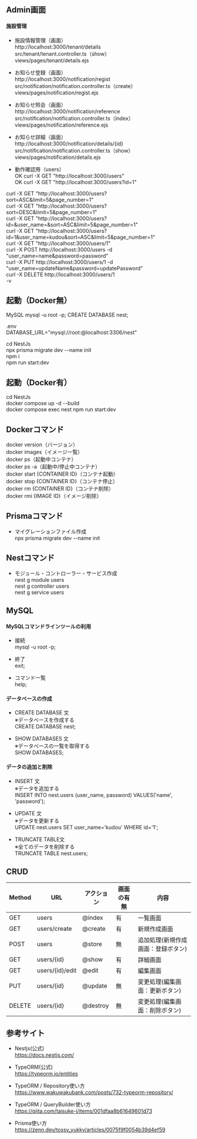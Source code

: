 ## Admin画面
#### 施設管理<br>
- 施設情報管理（画面）<br>
http://localhost:3000/tenant/details<br>
src/tenant/tenant.controller.ts（show）<br>
views/pages/tenant/details.ejs

- お知らせ登録（画面）<br>
http://localhost:3000/notification/regist<br>
src/notification/notification.controller.ts（create）<br>
views/pages/notification/regist.ejs

- お知らせ照会（画面）<br>
http://localhost:3000/notification/reference<br>
src/notification/notification.controller.ts（index）<br>
views/pages/notification/reference.ejs

- お知らせ詳細（画面）<br>
http://localhost:3000/notification/details/{id}<br>
src/notification/notification.controller.ts（show）<br>
views/pages/notification/details.ejs

- 動作確認用（users）<br>
OK curl -X GET "http://localhost:3000/users"<br>
OK curl -X GET "http://localhost:3000/users?id=1"<br>


curl -X GET "http://localhost:3000/users?sort=ASC&limit=5&page_number=1"<br>
curl -X GET "http://localhost:3000/users?sort=DESC&limit=5&page_number=1"<br>
curl -X GET "http://localhost:3000/users?id=&user_name=&sort=ASC&limit=5&page_number=1"<br>
curl -X GET "http://localhost:3000/users?id=1&user_name=kudou&sort=ASC&limit=5&page_number=1"<br>
curl -X GET "http://localhost:3000/users/1"<br>
curl -X POST http://localhost:3000/users -d "user_name=name&password=password"<br>
curl -X PUT http://localhost:3000/users/1 -d "user_name=updateName&password=updatePassword"<br>
curl -X DELETE http://localhost:3000/users/1<br>
-v<br>

## 起動（Docker無）<br>
MySQL
mysql -u root -p;
CREATE DATABASE nest;

.env<br>
DATABASE_URL="mysql://root:@localhost:3306/nest"<br>

cd NestJs<br>
npx prisma migrate dev --name init<br>
npm i<br>
npm run start:dev

## 起動（Docker有）<br>
cd NestJs<br>
docker compose up -d --build<br>
docker compose exec nest npm run start:dev

## Dockerコマンド<br>
docker version（バージョン）<br>
docker images（イメージ一覧）<br>
docker ps（起動中コンテナ）<br>
docker ps -a（起動中/停止中コンテナ）<br>
docker start {CONTAINER ID}（コンテナ起動）<br>
docker stop {CONTAINER ID}（コンテナ停止）<br>
docker rm {CONTAINER ID}（コンテナ削除）<br>
docker rmi {IMAGE ID}（イメージ削除）

## Prismaコマンド<br>
- マイグレーションファイル作成<br>
npx prisma migrate dev --name init

## Nestコマンド<br>
- モジュール・コントローラー・サービス作成<br>
nest g module users<br>
nest g controller users<br>
nest g service users

## MySQL<br>
#### MySQLコマンドラインツールの利用<br>
- 接続<br>
mysql -u root -p;

- 終了<br>
exit;

- コマンド一覧<br>
help;

#### データベースの作成<br>
- CREATE DATABASE 文<br>
※データベースを作成する<br>
CREATE DATABASE nest;

- SHOW DATABASES 文<br>
※データベースの一覧を取得する<br>
SHOW DATABASES;

#### データの追加と削除<br>
- INSERT 文<br>
※データを追加する<br>
INSERT INTO nest.users (user_name, password) VALUES('name', 'password');

- UPDATE 文<br>
※データを更新する<br>
UPDATE nest.users SET user_name='kudou' WHERE id='1';

- TRUNCATE TABLE文<br>
※全てのデータを削除する<br>
TRUNCATE TABLE nest.users;

## CRUD<br>
|  Method  |  URL  |  アクション  |  画面の有無  |  内容  |
|  ----  | ----  |  ----  |  ----  |  ----  |
|  GET  |  users  |  @index  |  有  |  一覧画面  |
|  GET  |  users/create  |  @create  |  有  |  新規作成画面  |
|  POST  |  users  |  @store  |  無  |  追加処理(新規作成画面：登録ボタン)  |
|  GET  |  users/{id}  |  @show  |  有  |  詳細画面  |
|  GET  |  users/{id}/edit  |  @edit  |  有  |  編集画面  |
|  PUT  |  users/{id}  |  @update  |  無  |  変更処理(編集画面：更新ボタン)  |
|  DELETE  |  users/{id}  |  @destroy  |  無  |  変更処理(編集画面：削除ボタン)  |

## 参考サイト<br>
- Nestjs(公式)<br>
https://docs.nestjs.com/

- TypeORM(公式)<br>
https://typeorm.io/entities

- TypeORM / Repository使い方<br>
https://www.wakuwakubank.com/posts/732-typeorm-repository/

- TypeORM / QueryBuilder使い方<br>
https://qiita.com/taisuke-j/items/001dfaa8b61649601d73

- Prisma使い方<br>
https://zenn.dev/tossy_yukky/articles/0075f9f0054b39d4ef59